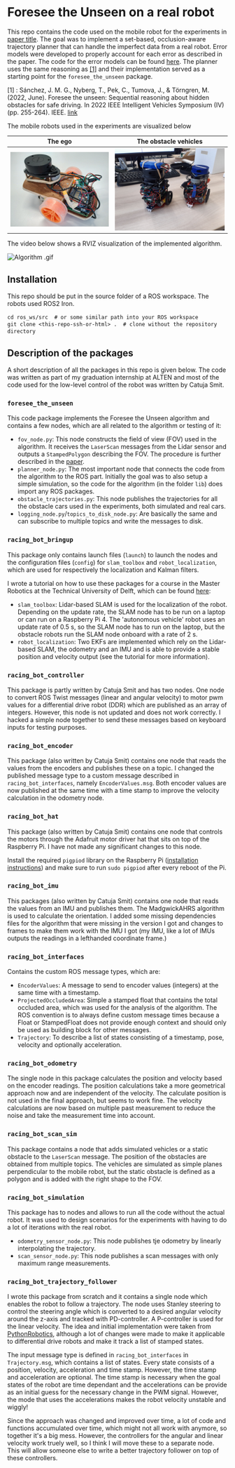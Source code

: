 # Foresee the Unseen on a real robot

This repo contains the code used on the mobile robot for the experiments in [paper title](media/paper.pdf). The goal was to implement a set-based, occlusion-aware trajectory planner that can handle the imperfect data from a real robot. Error models were developed to properly account for each error as described in the paper. The code for the error models can be found [here](https://github.com/christiaantheunisse/Foresee-Error-Models.git). The planner uses the same reasoning as [[1]](https://ieeexplore.ieee.org/document/9827171) and their implementation served as a starting point for the `foresee_the_unseen` package.

[1] : Sánchez, J. M. G., Nyberg, T., Pek, C., Tumova, J., & Törngren, M. (2022, June). Foresee the unseen: Sequential reasoning about hidden obstacles for safe driving. In 2022 IEEE Intelligent Vehicles Symposium (IV) (pp. 255-264). IEEE. [link](https://ieeexplore.ieee.org/abstract/document/9827171/)

The mobile robots used in the experiments are visualized below

The ego                    |  The obstacle vehicles
:-------------------------:|:-------------------------:
![](media/racing_bot.jpg)  |  ![](media/obstacle_robots.jpg)

The video below shows a RVIZ visualization of the implemented algorithm.

![Algorithm .gif](media/rviz_visualization.gif)

## Installation

This repo should be put in the source folder of a ROS workspace. The robots used ROS2 Iron.

    cd ros_ws/src  # or some similar path into your ROS workspace
    git clone <this-repo-ssh-or-html> .  # clone without the repository directory

## Description of the packages
A short description of all the packages in this repo is given below. The code was written as part of my graduation internship at ALTEN and most of the code used for the low-level control of the robot was written by Catuja Smit.


### `foresee_the_unseen`

This code package implements the Foresee the Unseen algorithm and contains a few nodes, which are all related to the algorithm or testing of it:

- `fov_node.py`: This node constructs the field of view (FOV) used in the algorithm. It receives the `LaserScan` messages from the Lidar sensor and outputs a `StampedPolygon` describing the FOV. The procedure is further described in the [paper](media/paper.pdf).
- `planner_node.py`: The most important node that connects the code from the algorithm to the ROS part. Initially the goal was to also setup a simple simulation, so the code for the algorithm (in the folder `lib`) does import any ROS packages.
- `obstacle_trajectories.py`: This node publishes the trajectories for all the obstacle cars used in the experiments, both simulated and real cars.
- `logging_node.py`/`topics_to_disk_node.py`: Are basically the same and can subscribe to multiple topics and write the messages to disk.


### `racing_bot_bringup`

This package only contains launch files (`launch`) to launch the nodes and the configuration files (`config`) for `slam_toolbox` and `robot_localization`, which are used for respectively the localization and Kalman filters. 

I wrote a tutorial on how to use these packages for a course in the Master Robotics at the Technical University of Delft, which can be found [here](https://github.com/christiaantheunisse/localization-with-ROS):

- `slam_toolbox`: Lidar-based SLAM is used for the localization of the robot. Depending on the update rate, the SLAM node has to be run on a laptop or can run on a Raspberry Pi 4. The 'autonomous vehicle' robot uses an update rate of 0.5 s, so the SLAM node has to run on the laptop, but the obstacle robots run the SLAM node onboard with a rate of 2 s.
- `robot_localization`: Two EKFs are implemented which rely on the Lidar-based SLAM, the odometry and an IMU and is able to provide a stable position and velocity output (see the tutorial for more information).

### `racing_bot_controller`

This package is partly written by Catuja Smit and has two nodes. One node to convert ROS Twist messages (linear and angular velocity) to motor pwm values for a differential drive robot (DDR) which are published as an array of integers. However, this node is not updated and does not work correctly. I hacked a simple node together to send these messages based on keyboard inputs for testing purposes.

### `racing_bot_encoder`

This package (also written by Catuja Smit) contains one node that reads the values from the encoders and publishes these on a topic. I changed the published message type to a custom message described in `racing_bot_interfaces`, namely `EncoderValues.msg`. Both encoder values are now published at the same time with a time stamp to improve the velocity calculation in the odometry node.

### `racing_bot_hat`

This package (also written by Catuja Smit) contains one node that controls the motors through the Adafruit motor driver hat that sits on top of the Raspberry Pi. I have not made any significant changes to this node.

Install the required `pigpiod` library on the Raspberry Pi ([installation instructions](https://abyz.me.uk/rpi/pigpio/download.html)) and make sure to run `sudo pigpiod` after every reboot of the Pi.

### `racing_bot_imu`

This packages (also written by Catuja Smit) contains one node that reads the values from an IMU and publishes them. The MadgwickAHRS algorithm is used to calculate the orientation. I added some missing dependencies files for the algorithm that were missing in the version I got and changes to frames to make them work with the IMU I got (my IMU, like a lot of IMUs outputs the readings in a lefthanded coordinate frame.)

### `racing_bot_interfaces`

Contains the custom ROS message types, which are:

- `EncoderValues`: A message to send to encoder values (integers) at the same time with a timestamp.
- `ProjectedOccludedArea`: Simple a stamped float that contains the total occluded area, which was used for the analysis of the algorithm. The ROS convention is to always define custom message times because a Float or StampedFloat does not provide enough context and should only be used as building block for other messages.
- `Trajectory`: To describe a list of states consisting of a timestamp, pose, velocity and optionally acceleration.

### `racing_bot_odometry`

The single node in this package calculates the position and velocity based on the encoder readings. The position calculations take a more geometrical approach now and are independent of the velocity. The calculate position is not used in the final approach, but seems to work fine. The velocity calculations are now based on multiple past measurement to reduce the noise and take the measurement time into account.

### `racing_bot_scan_sim`

This package contains a node that adds simulated vehicles or a static obstacle to the `LaserScan` message. The position of the obstacles are obtained from multiple topics. The vehicles are simulated as simple planes perpendicular to the mobile robot, but the static obstacle is defined as a polygon and is added with the right shape to the FOV.

### `racing_bot_simulation`

This package has to nodes and allows to run all the code without the actual robot. It was used to design scenarios for the experiments with having to do a lot of iterations with the real robot.

- `odometry_sensor_node.py`: This node publishes tje odometry by linearly interpolating the trajectory.
- `scan_sensor_node.py`: This node publishes a scan messages with only maximum range measurements.


### `racing_bot_trajectory_follower`

I wrote this package from scratch and it contains a single node which enables the robot to follow a trajectory. The node uses Stanley steering to control the steering angle which is converted to a desired angular velocity around the z-axis and tracked with PD-controller. A P-controller is used for the linear velocity. The idea and initial implementation were taken from [PythonRobotics](https://github.com/AtsushiSakai/PythonRobotics?tab=readme-ov-file#stanley-control), although a lot of changes were made to make it applicable to differential drive robots and make it track a list of stamped states. 

The input message type is defined in `racing_bot_interfaces` in `Trajectory.msg`, which contains a list of states. Every state consists of a position, velocity, acceleration and time stamp. However, the time stamp and acceleration are optional. The time stamp is necessary when the goal states of the robot are time dependant and the accelerations can be provide as an initial guess for the necessary change in the PWM signal. However, the mode that uses the accelerations makes the robot velocity unstable and wiggly!

Since the approach was changed and improved over time, a lot of code and functions accumulated over time, which might not all work with anymore, so together it's a big mess. However, the controllers for the angular and linear velocity work truely well, so I think I will move these to a separate node. This will allow someone else to write a better trajectory follower on top of these controllers.


